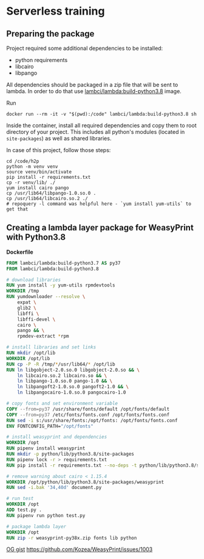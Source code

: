 # Serverless training

## Preparing the package

Project required some additional dependencies to be installed:
* python requirements
* libcairo
* libpango

All dependencies should be packaged in a zip file that will be sent to lambda.
In order to do that use [lambci/lambda:build-python3.8](https://hub.docker.com/r/lambci/lambda) image.

Run
```
docker run --rm -it -v "$(pwd):/code" lambci/lambda:build-python3.8 sh 
```

Inside the container, install all required dependencies and copy them to root directory of your project.
This includes all python's modules (located in `site-packages`) as well as shared libraries.

In case of this project, follow those steps:
```
cd /code/h2p
python -m venv venv
source venv/bin/activate
pip install -r requirements.txt
cp -r venv/lib/ ./
yum install cairo pango
cp /usr/lib64/libpango-1.0.so.0 .
cp /usr/lib64/libcairo.so.2 ./
# repoquery -l command was helpful here - `yum install yum-utils` to get that
```



## Creating a lambda layer package for WeasyPrint with Python3.8

**Dockerfile**

```Dockerfile
FROM lambci/lambda:build-python3.7 AS py37
FROM lambci/lambda:build-python3.8

# download libraries
RUN yum install -y yum-utils rpmdevtools
WORKDIR /tmp
RUN yumdownloader --resolve \
    expat \
    glib2 \
    libffi \
    libffi-devel \
    cairo \
    pango && \
    rpmdev-extract *rpm

# install libraries and set links
RUN mkdir /opt/lib
WORKDIR /opt/lib
RUN cp -P -R /tmp/*/usr/lib64/* /opt/lib
RUN ln libgobject-2.0.so.0 libgobject-2.0.so && \
    ln libcairo.so.2 libcairo.so && \
    ln libpango-1.0.so.0 pango-1.0 && \
    ln libpangoft2-1.0.so.0 pangoft2-1.0 && \
    ln libpangocairo-1.0.so.0 pangocairo-1.0

# copy fonts and set environment variable
COPY --from=py37 /usr/share/fonts/default /opt/fonts/default
COPY --from=py37 /etc/fonts/fonts.conf /opt/fonts/fonts.conf
RUN sed -i s:/usr/share/fonts:/opt/fonts: /opt/fonts/fonts.conf
ENV FONTCONFIG_PATH="/opt/fonts"

# install weasyprint and dependencies
WORKDIR /opt
RUN pipenv install weasyprint
RUN mkdir -p python/lib/python3.8/site-packages
RUN pipenv lock -r > requirements.txt
RUN pip install -r requirements.txt --no-deps -t python/lib/python3.8/site-packages

# remove warning about cairo < 1.15.4
WORKDIR /opt/python/lib/python3.8/site-packages/weasyprint
RUN sed -i.bak '34,40d' document.py

# run test
WORKDIR /opt
ADD test.py .
RUN pipenv run python test.py

# package lambda layer
WORKDIR /opt
RUN zip -r weasyprint-py38x.zip fonts lib python
```

[OG gist](https://gist.github.com/cpmech/b48729ea07e575d678698bb116d1cbba#file-build-weasyprint-python3-8-lambda-layer-md)
https://github.com/Kozea/WeasyPrint/issues/1003

